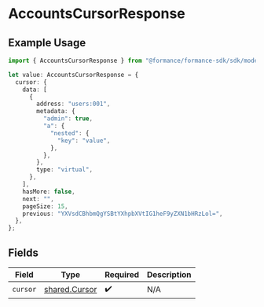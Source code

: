 # AccountsCursorResponse

## Example Usage

```typescript
import { AccountsCursorResponse } from "@formance/formance-sdk/sdk/models/shared";

let value: AccountsCursorResponse = {
  cursor: {
    data: [
      {
        address: "users:001",
        metadata: {
          "admin": true,
          "a": {
            "nested": {
              "key": "value",
            },
          },
        },
        type: "virtual",
      },
    ],
    hasMore: false,
    next: "",
    pageSize: 15,
    previous: "YXVsdCBhbmQgYSBtYXhpbXVtIG1heF9yZXN1bHRzLol=",
  },
};
```

## Fields

| Field                                                 | Type                                                  | Required                                              | Description                                           |
| ----------------------------------------------------- | ----------------------------------------------------- | ----------------------------------------------------- | ----------------------------------------------------- |
| `cursor`                                              | [shared.Cursor](../../../sdk/models/shared/cursor.md) | :heavy_check_mark:                                    | N/A                                                   |
